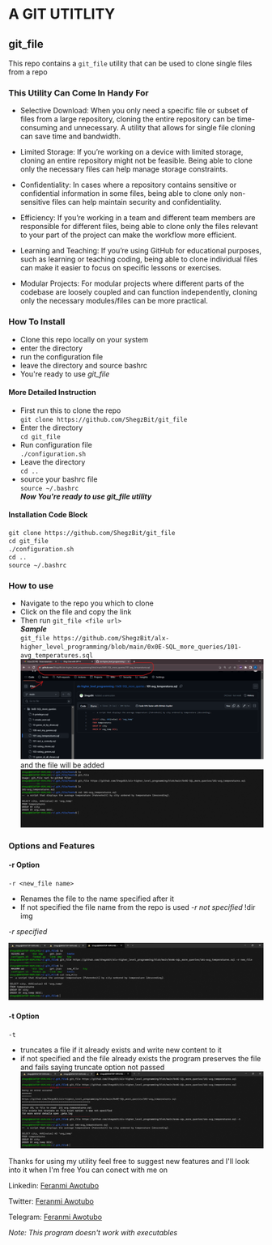 # A GIT UTITLITY
## git\_file

This repo contains a `git_file` utility that can be used to clone single files from a repo

### This Utility Can Come In Handy For
* Selective Download: When you only need a specific file or subset of files from a large repository, cloning the entire repository can be time-consuming and unnecessary. A utility that allows for single file cloning can save time and bandwidth.

* Limited Storage: If you’re working on a device with limited storage, cloning an entire repository might not be feasible. Being able to clone only the necessary files can help manage storage constraints.

* Confidentiality: In cases where a repository contains sensitive or confidential information in some files, being able to clone only non-sensitive files can help maintain security and confidentiality.

* Efficiency: If you’re working in a team and different team members are responsible for different files, being able to clone only the files relevant to your part of the project can make the workflow more efficient.

* Learning and Teaching: If you’re using GitHub for educational purposes, such as learning or teaching coding, being able to clone individual files can make it easier to focus on specific lessons or exercises.

* Modular Projects: For modular projects where different parts of the codebase are loosely coupled and can function independently, cloning only the necessary modules/files can be more practical.

### How To Install
* Clone this repo locally on your system
* enter the directory
* run the configuration file
* leave the directory and source bashrc
* You're ready to use _git_file_
#### More Detailed Instruction
* First run this to clone the repo \
`git clone https://github.com/ShegzBit/git_file`
* Enter the directory\
`cd git_file`
* Run configuration file\
`./configuration.sh`
* Leave the directory\
`cd ..`
* source your bashrc file\
`source ~/.bashrc`\
*__Now You're ready to use git_file utility__*

#### Installation Code Block
```
git clone https://github.com/ShegzBit/git_file
cd git_file
./configuration.sh
cd ..
source ~/.bashrc
```

### How to use
* Navigate to the repo you which to clone
* Click on the file and copy the link
* Then run `git_file <file url>`\
*__Sample__*\
`git_file https://github.com/ShegzBit/alx-higher_level_programming/blob/main/0x0E-SQL_more_queries/101-avg_temperatures.sql`
![link img](link%20img)
and the file will be added
![dir img](dir%20img)

### Options and Features
#### -r Option
`-r <new_file name>`
* Renames the file to the name specified after it
* If not specified the file name from the repo is used
*-r not specified*
!dir img

*-r specified*

![git\_file -r](git_file%20-r.png)

#### -t Option
`-t`
* truncates a file if it already exists and write new content to it
* if not specified and the file already exists the program preserves the file and fails saying truncate option not passed
![git\_file -t](git_file%20-t)

Thanks for using my utility feel free to suggest new features and I'll look into it when I'm free
You can conect with me on

Linkedin: [Feranmi Awotubo](https://www.linkedin.com/in/feranmi-awotubo-a2ba2b263/)

Twitter: [Feranmi Awotubo](https://twitter.com/feranmiawotubo1)

Telegram: [Feranmi Awotubo](t.me/+2347089043898)


_Note: This program doesn't work with executables_